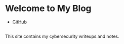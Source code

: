 # Welcome to My Blog

- [GitHub](https://github.com/J0hnSmithyk/blog/)
<br>
This site contains my cybersecurity writeups and notes.

